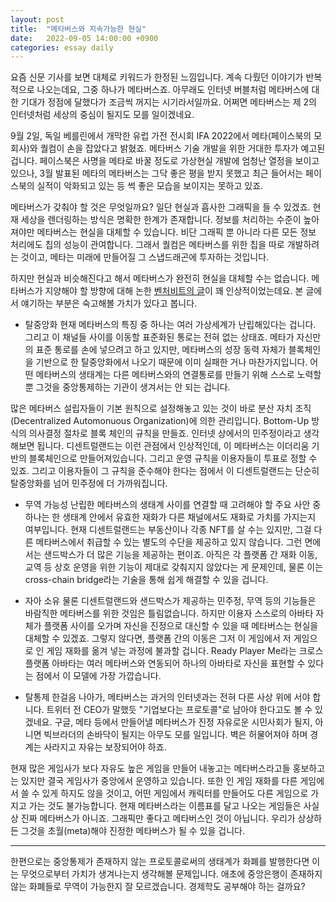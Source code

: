 ```yaml
---
layout: post
title:  "메타버스와 지속가능한 현실"
date:   2022-09-05 14:00:00 +0900
categories: essay daily
---
```


요즘 신문 기사를 보면 대체로 키워드가 한정된 느낌입니다. 계속 다뤘던 이야기가 반복적으로 나오는데요, 그중 하나가 메타버스죠. 아무래도 인터넷 버블처럼 메타버스에 대한 기대가 정점에 달했다가 조금씩 꺼지는 시기라서일까요. 어쩌면 메타버스는 제 2의 인터넷처럼 세상의 중심이 될지도 모를 일이겠네요.

9월 2일, 독일 베를린에서 개막한 유럽 가전 전시회 IFA 2022에서 메타(페이스북의 모회사)와 퀄컴이 손을 잡았다고 밝혔죠. 메타버스 기술 개발을 위한 거대한 투자가 예고된 겁니다. 페이스북은 사명을 메타로 바꿀 정도로 가상현실 개발에 엄청난 열정을 보이고 있으나, 3월 발표된 메타의 메타버스는 그닥 좋은 평을 받지 못했고 최근 들어서는 페이스북의 실적이 악화되고 있는 등 썩 좋은 모습을 보이지는 못하고 있죠.

메타버스가 갖춰야 할 것은 무엇일까요? 일단 현실과 흡사한 그래픽을 들 수 있겠죠. 현재 세상을 렌더링하는 방식은 명확한 한계가 존재합니다. 정보를 처리하는 수준이 높아져야만 메타버스는 현실을 대체할 수 있습니다. 비단 그래픽 뿐 아니라 다른 모든 정보 처리에도 칩의 성능이 관여합니다. 그래서 퀄컴은 메타버스를 위한 칩을 따로 개발하려는 것이고, 메타는 미래에 만들어질 그 스냅드래곤에 투자하는 것입니다.

하지만 현실과 비슷해진다고 해서 메타버스가 완전히 현실을 대체할 수는 없습니다. 메타버스가 지양해야 할 방향에 대해 논한 [벤처비트의 글][article]이 꽤 인상적이었는데요. 본 글에서 얘기하는 부분은 숙고해볼 가치가 있다고 봅니다.

- 탈중앙화
현재 메타버스의 특징 중 하나는 여러 가상세계가 난립해있다는 겁니다. 그리고 이 채널들 사이를 이동할 표준화된 통로는 전혀 없는 상태죠. 메타가 자신만의 표준 통로를 손에 넣으려고 하고 있지만, 메타버스의 성장 동력 자체가 블록체인을 기반으로 한 탈중앙화에서 나오기 때문에 이미 실패한 거나 마찬가지입니다. 어떤 메타버스의 생태계는 다른 메타버스와의 연결통로를 만들기 위해 스스로 노력할 뿐 그것을 중앙통제하는 기관이 생겨서는 안 되는 겁니다.

많은 메타버스 설립자들이 기본 원칙으로 설정해놓고 있는 것이 바로 분산 자치 조직(Decentralized Automonuous Organization)에 의한 관리입니다. Bottom-Up 방식의 의사결정 절차로 블록 체인의 규칙을 만들죠. 인터넷 상에서의 민주정이라고 생각해보면 됩니다. 디센트럴랜드는 이런 관점에서 인상적인데, 이 메타버스는 이더리움 기반의 블록체인으로 만들어져있습니다. 그리고 운영 규칙을 이용자들이 투표로 정할 수 있죠. 그리고 이용자들이 그 규칙을 준수해야 한다는 점에서 이 디센트럴랜드는 단순히 탈중앙화를 넘어 민주정에 더 가까워집니다.

- 무역 가능성
난립한 메타버스의 생태계 사이를 연결할 때 고려해야 할 주요 사안 중 하나는 한 생태계 안에서 유효한 재화가 다른 채널에서도 재화로 가치를 가지는지 여부입니다. 현재 디센트럴랜드는 부동산이나 각종 NFT를 살 수는 있지만, 그걸 다른 메타버스에서 취급할 수 있는 별도의 수단을 제공하고 있지 않습니다. 그런 면에서는 샌드박스가 더 많은 기능을 제공하는 편이죠. 아직은 각 플랫폼 간 재화 이동, 교역 등 상호 운영을 위한 기능이 제대로 갖춰지지 않았다는 게 문제인데, 물론 이는 cross-chain bridge라는 기술을 통해 쉽게 해결할 수 있을 겁니다.

- 자아 소유
물론 디센트럴랜드와 샌드박스가 제공하는 민주정, 무역 등의 기능들은 바람직한 메타버스를 위한 것임은 틀림없습니다. 하지만 이용자 스스로의 아바타 자체가 플랫폼 사이를 오가며 자신을 진정으로 대신할 수 있을 때 메타버스는 현실을 대체할 수 있겠죠. 그렇지 않다면, 플랫폼 간의 이동은 그저 이 게임에서 저 게임으로 인 게임 재화를 옮겨 넣는 과정에 불과할 겁니다. Ready Player Me라는 크로스 플랫폼 아바타는 여러 메타버스와 연동되어 하나의 아바타로 자신을 표현할 수 있다는 점에서 이 모델에 가장 가깝습니다.

- 탈통제
한걸음 나아가, 메타버스는 과거의 인터넷과는 전혀 다른 사상 위에 서야 합니다. 트위터 전 CEO가 말했듯 "기업보다는 프로토콜"로 남아야 한다고도 볼 수 있겠네요. 구글, 메타 등에서 만들어낼 메타버스가 진정 자유로운 시민사회가 될지, 아니면 빅브라더의 손바닥이 될지는 아무도 모를 일입니다. 벽은 허물어져야 하며 경계는 사라지고 자유는 보장되어야 하죠.

현재 많은 게임사가 보다 자유도 높은 게임을 만들어 내놓고는 메타버스라고들 홍보하고는 있지만 결국 게임사가 중앙에서 운영하고 있습니다. 또한 인 게임 재화를 다른 게임에서 쓸 수 있게 하지도 않을 것이고, 어떤 게임에서 캐릭터를 만들어도 다른 게임으로 가지고 가는 것도 불가능합니다. 현재 메타버스라는 이름표를 달고 나오는 게임들은 사실상 진짜 메타버스가 아니죠. 그래픽만 좋다고 메타버스인 것이 아닙니다. 우리가 상상하든 그것을 초월(meta)해야 진정한 메타버스가 될 수 있을 겁니다.

<hr/>

한편으로는 중앙통제가 존재하지 않는 프로토콜로써의 생태계가 화폐를 발행한다면 이는 무엇으로부터 가치가 생겨나는지 생각해볼 문제입니다. 애초에 중앙은행이 존재하지 않는 화폐들로 무역이 가능한지 잘 모르겠습니다. 경제학도 공부해야 하는 걸까요?

[article]:https://venturebeat.com/virtual/the-creation-of-the-metaverse-whats-real-whats-hype-and-where-were-headed/